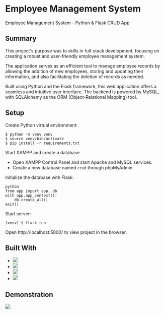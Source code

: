 # Employee Management System
Employee Management System - Python & Flask CRUD App

## Summary

This project's purpose was to skills in full-stack development, focusing on creating a robust and user-friendly employee management system.

The application serves as an efficient tool to manage employee records by allowing the addition of new employees, storing and updating their information, and also facilitating the deletion of records as needed.

Built using Python and the Flask framework, this web application offers a seamless and intuitive user interface. The backend is powered by MySQL, with SQLAlchemy as the ORM (Object-Relational Mapping) tool.

## Setup
Create Python virtual environment:
```
$ python -m venv venv
$ source venv/bin/activate
$ pip install -r requirements.txt
```

Start XAMPP and create a database
- Open XAMPP Control Panel and start Apache and MySQL services.
- Create a new database named `crud` through phpMyAdmin.

Initialize the database with Flask:
```
python
from app import app, db
with app.app_context():
    db.create_all()
exit()
```

Start server:
```
(venv) $ flask run
```

Open http://localhost:5000/ to view project in the browser.


## Built With

- <img src="https://img.shields.io/badge/-Python-blue?style=for-the-badge&logo=python&logoColor=FFFF2E" />
- <img src="https://img.shields.io/badge/-Flask-black?style=for-the-badge&logo=flask" />
- <img src="https://img.shields.io/badge/bootstrap-%237952B3.svg?&style=for-the-badge&logo=bootstrap&logoColor=white" />
- <img src="https://img.shields.io/badge/mysql-%23316192.svg?style=for-the-badge&logo=mysql&logoColor=white" /> 

## Demonstration

<img src="https://github.com/johanfortus/Employee-Management-System/blob/main/Assets/EmployeeManagementDemo.gif" /> 
